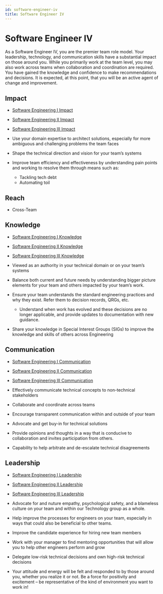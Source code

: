```yaml
---
id: software-engineer-iv
title: Software Engineer IV
---
```



# Software Engineer IV

As a Software Engineer IV, you are the premier team role model. Your leadership, technology, and communication skills have a substantial impact on those around you. While you primarily work at the team level, you may also work across teams when collaboration and coordination are required. You have gained the knowledge and confidence to make recommendations and decisions. It is expected, at this point, that you will be an active agent of change and improvement. 

## Impact

- [Software Engineering I Impact](./software_engineer_I#impact)
- [Software Engineering II Impact](./software_engineer_II#impact)
- [Software Engineering III Impact](./software_engineer_III#impact)

- Use your domain expertise to architect solutions, especially for more ambiguous and challenging problems the team faces

- Shape the technical direction and vision for your team’s systems

- Improve team efficiency and effectiveness by understanding pain points and working to resolve them through means such as:
  - Tackling tech debt
  - Automating toil

## Reach

- Cross-Team

## Knowledge

- [Software Engineering I Knowledge](./software_engineer_I#knowledge)
- [Software Engineering II Knowledge](./software_engineer_II#knowledge)
- [Software Engineering III Knowledge](./software_engineer_III#knowledge)

- Viewed as an authority in your technical domain or on your team’s systems

- Balance both current and future needs by understanding bigger picture elements for your team and others impacted by your team’s work.

- Ensure your team understands the standard engineering practices and why they exist. Refer them to decision records, QRGs, etc.

    - Understand when work has evolved and these decisions are no longer applicable, and provide updates to documentation with new guidance.

- Share your knowledge in Special Interest Groups (SIGs) to improve the knowledge and skills of others across Engineering

## Communication

- [Software Engineering I Communication](./software_engineer_I#communication)
- [Software Engineering II Communication](./software_engineer_II#communication)
- [Software Engineering III Communication](./software_engineer_III#communication)

- Effectively communicate technical concepts to non-technical stakeholders

- Collaborate and coordinate across teams

- Encourage transparent communication within and outside of your team

- Advocate and get buy-in for technical solutions

- Provide opinions and thoughts in a way that is conducive to collaboration and invites participation from others.

- Capability to help arbitrate and de-escalate technical disagreements 

## Leadership

- [Software Engineering I Leadership](./software_engineer_I#leadership)
- [Software Engineering II Leadership](./software_engineer_II#leadership)
- [Software Engineering III Leadership](./software_engineer_III#eadership)

- Advocate for and nuture empathy, psychological safety, and a blameless culture on your team and within our Technology group as a whole.

- Help improve the processes for engineers on your team, especially in ways that could also be beneficial to other teams.

- Improve the candidate experience for hiring new team members

- Work with your manager to find mentoring opportunities that will allow you to help other engineers perform and grow

- Delegate low-risk technical decisions and own high-risk technical decisions

- Your attitude and energy will be felt and responded to by those around you, whether you realize it or not. Be a force for positivity and excitement – be representative of the kind of environment you want to work in!

 

